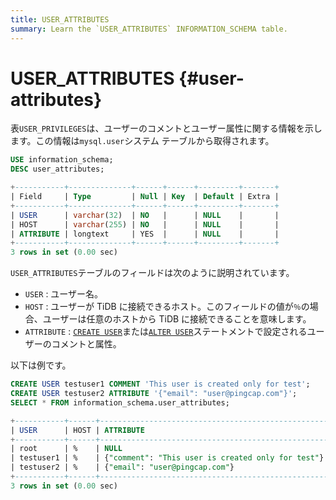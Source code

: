 ```yaml
---
title: USER_ATTRIBUTES
summary: Learn the `USER_ATTRIBUTES` INFORMATION_SCHEMA table.
---
```


# USER_ATTRIBUTES {#user-attributes}

表`USER_PRIVILEGES`は、ユーザーのコメントとユーザー属性に関する情報を示します。この情報は`mysql.user`システム テーブルから取得されます。

```sql
USE information_schema;
DESC user_attributes;
```

```sql
+-----------+--------------+------+------+---------+-------+
| Field     | Type         | Null | Key  | Default | Extra |
+-----------+--------------+------+------+---------+-------+
| USER      | varchar(32)  | NO   |      | NULL    |       |
| HOST      | varchar(255) | NO   |      | NULL    |       |
| ATTRIBUTE | longtext     | YES  |      | NULL    |       |
+-----------+--------------+------+------+---------+-------+
3 rows in set (0.00 sec)
```

`USER_ATTRIBUTES`テーブルのフィールドは次のように説明されています。

-   `USER` : ユーザー名。
-   `HOST` : ユーザーが TiDB に接続できるホスト。このフィールドの値が`％`の場合、ユーザーは任意のホストから TiDB に接続できることを意味します。
-   `ATTRIBUTE` : [<a href="/sql-statements/sql-statement-create-user.md">`CREATE USER`</a>](/sql-statements/sql-statement-create-user.md)または[<a href="/sql-statements/sql-statement-alter-user.md">`ALTER USER`</a>](/sql-statements/sql-statement-alter-user.md)ステートメントで設定されるユーザーのコメントと属性。

以下は例です。

```sql
CREATE USER testuser1 COMMENT 'This user is created only for test';
CREATE USER testuser2 ATTRIBUTE '{"email": "user@pingcap.com"}';
SELECT * FROM information_schema.user_attributes;
```

```sql
+-----------+------+---------------------------------------------------+
| USER      | HOST | ATTRIBUTE                                         |
+-----------+------+---------------------------------------------------+
| root      | %    | NULL                                              |
| testuser1 | %    | {"comment": "This user is created only for test"} |
| testuser2 | %    | {"email": "user@pingcap.com"}                     |
+-----------+------+---------------------------------------------------+
3 rows in set (0.00 sec)
```
